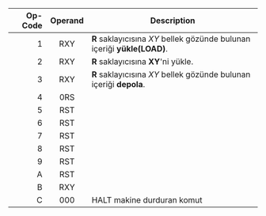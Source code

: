 |Op-Code | Operand  |Description|
|----:|:----:|---------|
| 1| RXY| **R** saklayıcısına *XY* bellek gözünde bulunan içeriği **yükle(LOAD)**.|
| 2| RXY| **R** saklayıcısına **XY**'ni yükle.|
| 3| RXY| **R** saklayıcısına *XY* bellek gözünde bulunan içeriği **depola**.|
| 4| 0RS||
| 5| RST||
| 6| RST||
| 7| RST||
| 8| RST||
| 9| RST||
| A| RST||
| B| RXY||
| C| 000| HALT makine durduran komut|